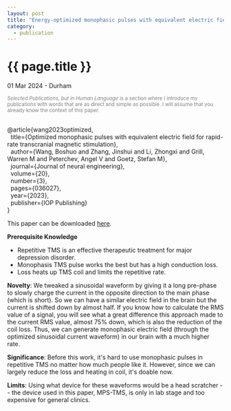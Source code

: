 ```yaml
---
layout: post
title: "Energy-optimized monophasic pulses with equivalent electric field"
category: 
  - publication
---
```


{{ page.title }}
================

<p class="meta">01 Mar 2024 - Durham</p>

<p style="color: gray; font-size: smaller;"><em>Selected Publications, but in Human Language</em> is a section where I introduce my publications with words that are as direct and simple as possible. I will assume that you already know the context of this paper.</p>

<div style="white-space: pre-wrap;">
@article{wang2023optimized,
  title={Optimized monophasic pulses with equivalent electric field for rapid-rate transcranial magnetic stimulation},
  author={Wang, Boshuo and Zhang, Jinshui and Li, Zhongxi and Grill, Warren M and Peterchev, Angel V and Goetz, Stefan M},
  journal={Journal of neural engineering},
  volume={20},
  number={3},
  pages={036027},
  year={2023},
  publisher={IOP Publishing}
}
</div>

This paper can be downloaded <a href="https://pmc.ncbi.nlm.nih.gov/articles/PMC10464893/pdf/nihms-1906682.pdf">here</a>.

**Prerequisite Knowledge**
- Repetitive TMS is an effective therapeutic treatment for major depression disorder.
- Monophasis TMS pulse works the best but has a high conduction loss.
- Loss heats up TMS coil and limits the repetitive rate.

**Novelty**: We tweaked a sinusoidal waveform by giving it a long pre-phase to slowly charge the current in the opposite direction to the main phase (which is short). So we can have a similar electric field in the brain but the current is shifted down by almost half. If you know how to calculate the RMS value of a signal, you will see what a great difference this approach made to the current RMS value, almost 75% down, which is also the reduction of the coil loss. Thus, we can generate monophasic electric field (through the optimized sinusoidal current waveform) in our brain with a much higher rate.

**Significance**: Before this work, it's hard to use monophasic pulses in repetitive TMS no matter how much people like it. However, since we can largely reduce the loss and heating in coil, it's doable now. 

**Limits**: Using what device for these waveforms would be a head scratcher -- the device used in this paper, MPS-TMS, is only in lab stage and too expensive for general clinics.
